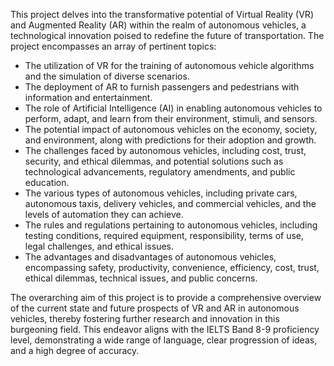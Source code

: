 This project delves into the transformative potential of Virtual Reality (VR) and Augmented Reality (AR) within the realm of autonomous vehicles, a technological innovation poised to redefine the future of transportation. The project encompasses an array of pertinent topics:

- The utilization of VR for the training of autonomous vehicle algorithms and the simulation of diverse scenarios.
- The deployment of AR to furnish passengers and pedestrians with information and entertainment.
- The role of Artificial Intelligence (AI) in enabling autonomous vehicles to perform, adapt, and learn from their environment, stimuli, and sensors.
- The potential impact of autonomous vehicles on the economy, society, and environment, along with predictions for their adoption and growth.
- The challenges faced by autonomous vehicles, including cost, trust, security, and ethical dilemmas, and potential solutions such as technological advancements, regulatory amendments, and public education.
- The various types of autonomous vehicles, including private cars, autonomous taxis, delivery vehicles, and commercial vehicles, and the levels of automation they can achieve.
- The rules and regulations pertaining to autonomous vehicles, including testing conditions, required equipment, responsibility, terms of use, legal challenges, and ethical issues.
- The advantages and disadvantages of autonomous vehicles, encompassing safety, productivity, convenience, efficiency, cost, trust, ethical dilemmas, technical issues, and public concerns.

The overarching aim of this project is to provide a comprehensive overview of the current state and future prospects of VR and AR in autonomous vehicles, thereby fostering further research and innovation in this burgeoning field. This endeavor aligns with the IELTS Band 8-9 proficiency level, demonstrating a wide range of language, clear progression of ideas, and a high degree of accuracy.
